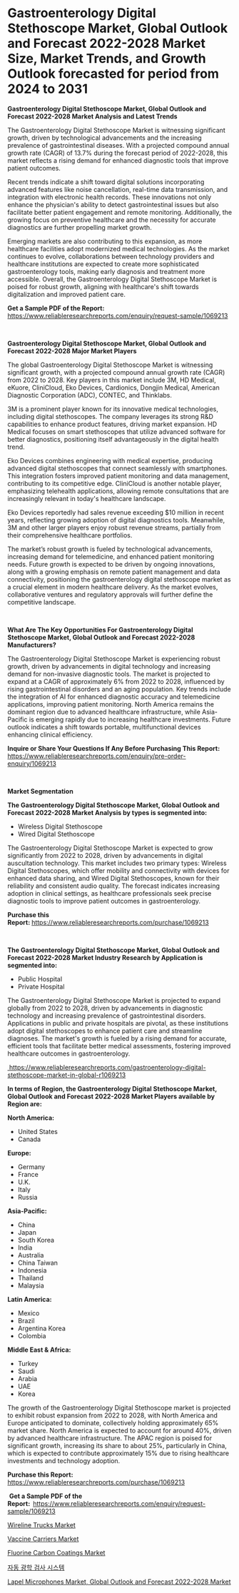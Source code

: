 <p><h1>Gastroenterology Digital Stethoscope Market, Global Outlook and Forecast 2022-2028 Market Size, Market Trends, and Growth Outlook forecasted for period from 2024 to 2031</h1></p><p><strong>Gastroenterology Digital Stethoscope Market, Global Outlook and Forecast 2022-2028 Market Analysis and Latest Trends</strong></p>
<p><p>The Gastroenterology Digital Stethoscope Market is witnessing significant growth, driven by technological advancements and the increasing prevalence of gastrointestinal diseases. With a projected compound annual growth rate (CAGR) of 13.7% during the forecast period of 2022-2028, this market reflects a rising demand for enhanced diagnostic tools that improve patient outcomes.</p><p>Recent trends indicate a shift toward digital solutions incorporating advanced features like noise cancellation, real-time data transmission, and integration with electronic health records. These innovations not only enhance the physician's ability to detect gastrointestinal issues but also facilitate better patient engagement and remote monitoring. Additionally, the growing focus on preventive healthcare and the necessity for accurate diagnostics are further propelling market growth.</p><p>Emerging markets are also contributing to this expansion, as more healthcare facilities adopt modernized medical technologies. As the market continues to evolve, collaborations between technology providers and healthcare institutions are expected to create more sophisticated gastroenterology tools, making early diagnosis and treatment more accessible. Overall, the Gastroenterology Digital Stethoscope Market is poised for robust growth, aligning with healthcare's shift towards digitalization and improved patient care.</p></p>
<p><strong>Get a Sample PDF of the Report:&nbsp;</strong> <a href="https://www.reliableresearchreports.com/enquiry/request-sample/1069213">https://www.reliableresearchreports.com/enquiry/request-sample/1069213</a></p>
<p>&nbsp;</p>
<p><strong>Gastroenterology Digital Stethoscope Market, Global Outlook and Forecast 2022-2028 Major Market Players</strong></p>
<p><p>The global Gastroenterology Digital Stethoscope Market is witnessing significant growth, with a projected compound annual growth rate (CAGR) from 2022 to 2028. Key players in this market include 3M, HD Medical, eKuore, CliniCloud, Eko Devices, Cardionics, Dongjin Medical, American Diagnostic Corporation (ADC), CONTEC, and Thinklabs.</p><p>3M is a prominent player known for its innovative medical technologies, including digital stethoscopes. The company leverages its strong R&D capabilities to enhance product features, driving market expansion. HD Medical focuses on smart stethoscopes that utilize advanced software for better diagnostics, positioning itself advantageously in the digital health trend.</p><p>Eko Devices combines engineering with medical expertise, producing advanced digital stethoscopes that connect seamlessly with smartphones. This integration fosters improved patient monitoring and data management, contributing to its competitive edge. CliniCloud is another notable player, emphasizing telehealth applications, allowing remote consultations that are increasingly relevant in today's healthcare landscape.</p><p>Eko Devices reportedly had sales revenue exceeding $10 million in recent years, reflecting growing adoption of digital diagnostics tools. Meanwhile, 3M and other larger players enjoy robust revenue streams, partially from their comprehensive healthcare portfolios.</p><p>The market’s robust growth is fueled by technological advancements, increasing demand for telemedicine, and enhanced patient monitoring needs. Future growth is expected to be driven by ongoing innovations, along with a growing emphasis on remote patient management and data connectivity, positioning the gastroenterology digital stethoscope market as a crucial element in modern healthcare delivery. As the market evolves, collaborative ventures and regulatory approvals will further define the competitive landscape.</p></p>
<p>&nbsp;</p>
<p><strong>What Are The Key Opportunities For Gastroenterology Digital Stethoscope Market, Global Outlook and Forecast 2022-2028 Manufacturers?</strong></p>
<p><p>The Gastroenterology Digital Stethoscope Market is experiencing robust growth, driven by advancements in digital technology and increasing demand for non-invasive diagnostic tools. The market is projected to expand at a CAGR of approximately 6% from 2022 to 2028, influenced by rising gastrointestinal disorders and an aging population. Key trends include the integration of AI for enhanced diagnostic accuracy and telemedicine applications, improving patient monitoring. North America remains the dominant region due to advanced healthcare infrastructure, while Asia-Pacific is emerging rapidly due to increasing healthcare investments. Future outlook indicates a shift towards portable, multifunctional devices enhancing clinical efficiency.</p></p>
<p><strong>Inquire or Share Your Questions If Any Before Purchasing This Report:</strong> <a href="https://www.reliableresearchreports.com/enquiry/pre-order-enquiry/1069213">https://www.reliableresearchreports.com/enquiry/pre-order-enquiry/1069213</a></p>
<p>&nbsp;</p>
<p><strong>Market Segmentation</strong></p>
<p><strong>The Gastroenterology Digital Stethoscope Market, Global Outlook and Forecast 2022-2028 Market Analysis by types is segmented into:</strong></p>
<p><ul><li>Wireless Digital Stethoscope</li><li>Wired Digital Stethoscope</li></ul></p>
<p><p>The Gastroenterology Digital Stethoscope Market is expected to grow significantly from 2022 to 2028, driven by advancements in digital auscultation technology. This market includes two primary types: Wireless Digital Stethoscopes, which offer mobility and connectivity with devices for enhanced data sharing, and Wired Digital Stethoscopes, known for their reliability and consistent audio quality. The forecast indicates increasing adoption in clinical settings, as healthcare professionals seek precise diagnostic tools to improve patient outcomes in gastroenterology.</p></p>
<p><strong>Purchase this Report:&nbsp;</strong><a href="https://www.reliableresearchreports.com/purchase/1069213">https://www.reliableresearchreports.com/purchase/1069213</a></p>
<p>&nbsp;</p>
<p><strong>The Gastroenterology Digital Stethoscope Market, Global Outlook and Forecast 2022-2028 Market Industry Research by Application is segmented into:</strong></p>
<p><ul><li>Public Hospital</li><li>Private Hospital</li></ul></p>
<p><p>The Gastroenterology Digital Stethoscope Market is projected to expand globally from 2022 to 2028, driven by advancements in diagnostic technology and increasing prevalence of gastrointestinal disorders. Applications in public and private hospitals are pivotal, as these institutions adopt digital stethoscopes to enhance patient care and streamline diagnoses. The market's growth is fueled by a rising demand for accurate, efficient tools that facilitate better medical assessments, fostering improved healthcare outcomes in gastroenterology.</p></p>
<p><a href="https://www.reliableresearchreports.com/gastroenterology-digital-stethoscope-market-in-global-r1069213">&nbsp;https://www.reliableresearchreports.com/gastroenterology-digital-stethoscope-market-in-global-r1069213</a></p>
<p><strong>In terms of Region, the Gastroenterology Digital Stethoscope Market, Global Outlook and Forecast 2022-2028 Market Players available by Region are:</strong></p>
<p>
    <p> <strong> North America: </strong>
        <ul>
            <li>United States</li>
            <li>Canada</li>
        </ul>
        </p> 
    <p> <strong> Europe: </strong>
        <ul>
            <li>Germany</li>
            <li>France</li>
            <li>U.K.</li>
            <li>Italy</li>
            <li>Russia</li>
        </ul>
        </p> 
    <p> <strong> Asia-Pacific: </strong>
        <ul>
            <li>China</li>
            <li>Japan</li>
            <li>South Korea</li>
            <li>India</li>
            <li>Australia</li>
            <li>China Taiwan</li>
            <li>Indonesia</li>
            <li>Thailand</li>
            <li>Malaysia</li>
        </ul>
        </p> 
    <p> <strong> Latin America: </strong>
        <ul>
            <li>Mexico</li>
            <li>Brazil</li>
            <li>Argentina Korea</li>
            <li>Colombia</li>
        </ul>
        </p> 
    <p> <strong> Middle East & Africa: </strong>
        <ul>
            <li>Turkey</li>
            <li>Saudi</li>
            <li>Arabia</li>
            <li>UAE</li>
            <li>Korea</li>
        </ul>
    </p>
    </p>
<p><p>The growth of the Gastroenterology Digital Stethoscope market is projected to exhibit robust expansion from 2022 to 2028, with North America and Europe anticipated to dominate, collectively holding approximately 65% market share. North America is expected to account for around 40%, driven by advanced healthcare infrastructure. The APAC region is poised for significant growth, increasing its share to about 25%, particularly in China, which is expected to contribute approximately 15% due to rising healthcare investments and technology adoption.</p></p>
<p><strong>Purchase this Report: </strong><a href="https://www.reliableresearchreports.com/purchase/1069213">https://www.reliableresearchreports.com/purchase/1069213</a></p>
<p>&nbsp;<strong>Get a Sample PDF of the Report:&nbsp;&nbsp;</strong><a href="https://www.reliableresearchreports.com/enquiry/request-sample/1069213">https://www.reliableresearchreports.com/enquiry/request-sample/1069213</a></p>
<p><strong></strong></p>
<p><p><a href="https://www.linkedin.com/pulse/wireline-trucks-market2024-2031-industry-insights-investment-42cge?trackingId=4IGWF1xoRRuXNqofVJo7GA%3D%3D">Wireline Trucks Market</a></p><p><a href="https://www.linkedin.com/pulse/vaccine-carriers-market-forecasts-trends-impact-analysis-2024-2031-tvahe?trackingId=moyLE5ezSV2VXphLLMl0OA%3D%3D">Vaccine Carriers Market</a></p><p><a href="https://issuu.com/reportprime-2/docs/fluorine-carbon-coatings-market-siz_09a91774573971">Fluorine Carbon Coatings Market</a></p><p><a href="https://medium.com/@christorpherpfannerstill5436/%EA%B8%80%EB%A1%9C%EB%B2%8C-%EC%9E%90%EB%8F%99-%EA%B4%91%ED%95%99-%EA%B2%80%EC%82%AC-%EC%8B%9C%EC%8A%A4%ED%85%9C-%EC%82%B0%EC%97%85-%EC%97%B0%EA%B5%AC-%EB%B3%B4%EA%B3%A0%EC%84%9C-%EA%B2%BD%EC%9F%81-%ED%99%98%EA%B2%BD-%EC%8B%9C%EC%9E%A5-%EA%B7%9C%EB%AA%A8-%EC%A7%80%EC%97%AD-%ED%98%84%ED%99%A9-%EB%B0%8F-%EC%A0%84%EB%A7%9D-%EC%98%88%EC%B8%A1-2024-2031-110faf44a111">자동 광학 검사 시스템</a></p><p><a href="https://github.com/joannesouthgate/Market-Research-Report-List-4/blob/main/lapel-microphones-market-global-outlook-and-forecast-2022-2028-market.md">Lapel Microphones Market, Global Outlook and Forecast 2022-2028 Market</a></p></p>